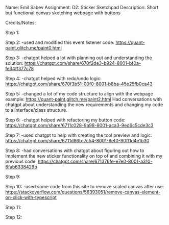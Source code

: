 Name: Emil Sabev
Assignment: D2: Sticker Sketchpad
Description: Short but functional canvas sketching webpage with buttons

Credits/Notes:


Step 1:

Step 2:
-used and modified this event listener code: https://quant-paint.glitch.me/paint0.html

Step 3:
-chatgpt helped a lot with planning out and understanding the solution: https://chatgpt.com/share/670f2de3-b924-8001-bf0a-fe34ff377c78

Step 4:
-chatgpt helped with redo/undo logic: https://chatgpt.com/share/670f3b51-00f0-8001-b8ba-45e25fb0ca43

Step 5:
-changed a lot of my code structure to align with the webpage example: https://quant-paint.glitch.me/paint2.html
Had conversations with chatgpt about understanding the new requirements and changing my code to a interface/class structure.

Step 6:
-chatgpt helped with refactoring my button code: https://chatgpt.com/share/6711c028-9a98-8001-aca3-9ed6c5cde3c3

Step 7:
-used chatgpt to help with creating the tool preview and logic: https://chatgpt.com/share/6711d86b-7c54-8001-8ef0-90ff1d4e1b30

Step 8:
-had conversations with chatgpt about figuring out how to implement the new sticker functionality on top of and combining it with my previous code: https://chatgpt.com/share/671376fe-e7e0-8001-a310-6fab6338429b 

Step 9:

Step 10:
-used some code from this site to remove scaled canvas after use: https://stackoverflow.com/questions/56393051/remove-canvas-element-on-click-with-typescript

Step 11:

Step 12: